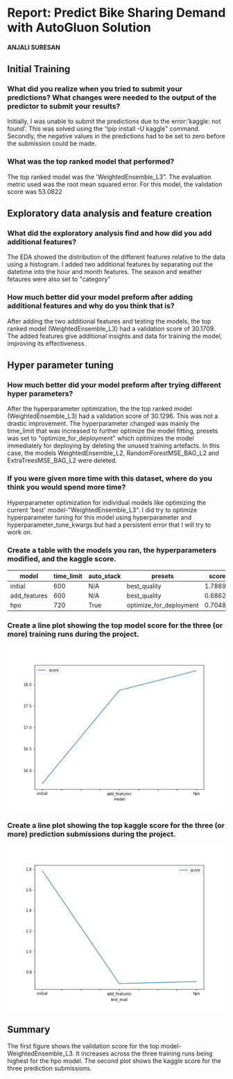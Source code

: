 # Report: Predict Bike Sharing Demand with AutoGluon Solution
#### ANJALI SURESAN

## Initial Training
### What did you realize when you tried to submit your predictions? What changes were needed to the output of the predictor to submit your results?
Initially, I was unable to submit the predictions due to the error:'kaggle: not found'. This was solved using the '!pip install -U kaggle" command. Secondly, the negative values in the predictions had to be set to zero before the submission could be made. 

### What was the top ranked model that performed?
The top ranked model was the 'WeightedEnsemble_L3". The evaluation metric used was the root mean squared error. For this model, the validation score was 53.0822 

## Exploratory data analysis and feature creation
### What did the exploratory analysis find and how did you add additional features?
The EDA showed the distribution of the different features relative to the data using a histogram. 
I added two additional features by separating out the datetime into the hour and month features. The season and weather fetaures were also set to "category" 

### How much better did your model preform after adding additional features and why do you think that is?
After adding the two additional features and testing the models, the top ranked model (WeightedEnsemble_L3) had a validation score of 30.1709. The added features give additional insights and data for training the model, improving its effectiveness. 

## Hyper parameter tuning
### How much better did your model preform after trying different hyper parameters?
After the hyperparameter optimization, the the top ranked model (WeightedEnsemble_L3) had a validation score of 30.1296. This was not a drastic improvement. The hyperparameter changed was mainly the time_limit that was increased to further optimize the model fitting, presets was set to "optimize_for_deployment" which optimizes the model immediately for deploying by deleting the unused training artefacts. In this case, the models WeightedEnsemble_L2, RandomForestMSE_BAG_L2 and ExtraTreesMSE_BAG_L2 were deleted.  

### If you were given more time with this dataset, where do you think you would spend more time?
Hyperparameter optimization for individual models like optimizing the current 'best' model-"WeightedEnsemble_L3". I did try to optimize hyperparameter tuning for this model using hyperparameter and hyperparameter_tune_kwargs but had a persistent error that I will try to work on. 

### Create a table with the models you ran, the hyperparameters modified, and the kaggle score.
|model|time_limit|auto_stack|presets|score|
|--|--|--|--|--|
|initial|600|N/A|best_quality|1.78697|
|add_features|600|N/A|best_quality|0.68622|
|hpo|720|True|optimize_for_deployment|0.70480|

### Create a line plot showing the top model score for the three (or more) training runs during the project.



![model_train_score.png](model_train_score.png)

### Create a line plot showing the top kaggle score for the three (or more) prediction submissions during the project.



![model_test_score.png](model_test_score.png)

## Summary
The first figure shows the validation score for the top model-WeightedEnsemble_L3. It increases across the three training runs being highest for the hpo model. The second plot shows the kaggle score for the three prediction submissions.

